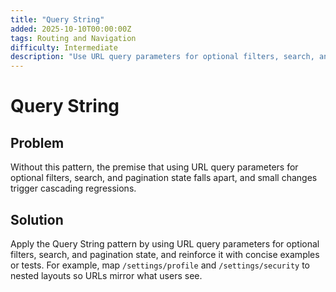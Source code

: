 ```yaml
---
title: "Query String"
added: 2025-10-10T00:00:00Z
tags: Routing and Navigation
difficulty: Intermediate
description: "Use URL query parameters for optional filters, search, and pagination state."
---
```

# Query String

## Problem

Without this pattern, the premise that using URL query parameters for optional filters, search, and pagination state falls apart, and small changes trigger cascading regressions.

## Solution

Apply the Query String pattern by using URL query parameters for optional filters, search, and pagination state, and reinforce it with concise examples or tests. For example, map `/settings/profile` and `/settings/security` to nested layouts so URLs mirror what users see.
